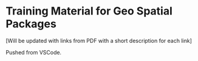 # Training Material for Geo Spatial Packages

[Will be updated with links from PDF with a short description for each link]

Pushed from VSCode.
